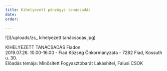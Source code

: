 ```yaml
---
title: Kihelyezett pénzügyi tanácsadás
date: 
order: 

---
```

![](/uploads/zs_ kihelyezett tanácsadás.jpg)

KIHELYEZETT TANÁCSADÁS Fiadon  
2019\.07.26. 10.00-16.00 - Fiad Község Önkormányzata - 7282 Fiad, Kossuth u. 30.   
Előadás témája: Minősített Fogyasztóbarát Lakáshitel, Falusi CSOK